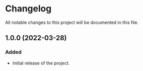 # Changelog

All notable changes to this project will be documented in this file.    


## 1.0.0 (2022-03-28)
### Added
- Initial release of the project.